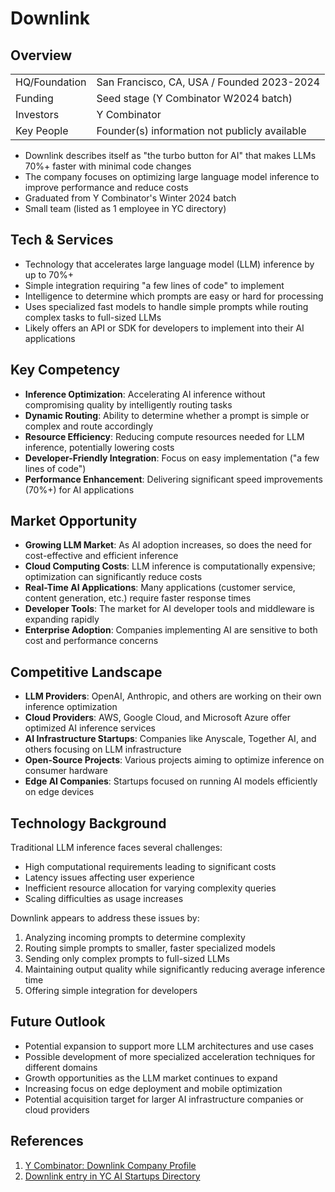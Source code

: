 # Downlink

## Overview

|                     |                                                                        |
| ------------------- | ---------------------------------------------------------------------- |
| HQ/Foundation       | San Francisco, CA, USA / Founded 2023-2024                            |
| Funding             | Seed stage (Y Combinator W2024 batch)                                 |
| Investors           | Y Combinator                                                          |
| Key People          | Founder(s) information not publicly available                         |

- Downlink describes itself as "the turbo button for AI" that makes LLMs 70%+ faster with minimal code changes
- The company focuses on optimizing large language model inference to improve performance and reduce costs
- Graduated from Y Combinator's Winter 2024 batch
- Small team (listed as 1 employee in YC directory)

## Tech & Services

- Technology that accelerates large language model (LLM) inference by up to 70%+
- Simple integration requiring "a few lines of code" to implement
- Intelligence to determine which prompts are easy or hard for processing
- Uses specialized fast models to handle simple prompts while routing complex tasks to full-sized LLMs
- Likely offers an API or SDK for developers to implement into their AI applications

## Key Competency

- **Inference Optimization**: Accelerating AI inference without compromising quality by intelligently routing tasks
- **Dynamic Routing**: Ability to determine whether a prompt is simple or complex and route accordingly
- **Resource Efficiency**: Reducing compute resources needed for LLM inference, potentially lowering costs
- **Developer-Friendly Integration**: Focus on easy implementation ("a few lines of code")
- **Performance Enhancement**: Delivering significant speed improvements (70%+) for AI applications

## Market Opportunity

- **Growing LLM Market**: As AI adoption increases, so does the need for cost-effective and efficient inference
- **Cloud Computing Costs**: LLM inference is computationally expensive; optimization can significantly reduce costs
- **Real-Time AI Applications**: Many applications (customer service, content generation, etc.) require faster response times
- **Developer Tools**: The market for AI developer tools and middleware is expanding rapidly
- **Enterprise Adoption**: Companies implementing AI are sensitive to both cost and performance concerns

## Competitive Landscape

- **LLM Providers**: OpenAI, Anthropic, and others are working on their own inference optimization
- **Cloud Providers**: AWS, Google Cloud, and Microsoft Azure offer optimized AI inference services
- **AI Infrastructure Startups**: Companies like Anyscale, Together AI, and others focusing on LLM infrastructure
- **Open-Source Projects**: Various projects aiming to optimize inference on consumer hardware
- **Edge AI Companies**: Startups focused on running AI models efficiently on edge devices

## Technology Background

Traditional LLM inference faces several challenges:
- High computational requirements leading to significant costs
- Latency issues affecting user experience
- Inefficient resource allocation for varying complexity queries
- Scaling difficulties as usage increases

Downlink appears to address these issues by:
1. Analyzing incoming prompts to determine complexity
2. Routing simple prompts to smaller, faster specialized models
3. Sending only complex prompts to full-sized LLMs
4. Maintaining output quality while significantly reducing average inference time
5. Offering simple integration for developers

## Future Outlook

- Potential expansion to support more LLM architectures and use cases
- Possible development of more specialized acceleration techniques for different domains
- Growth opportunities as the LLM market continues to expand
- Increasing focus on edge deployment and mobile optimization
- Potential acquisition target for larger AI infrastructure companies or cloud providers

## References

1. [Y Combinator: Downlink Company Profile](https://www.ycombinator.com/companies/downlink)
2. [Downlink entry in YC AI Startups Directory](https://www.ycombinator.com/companies/industry/ai) 